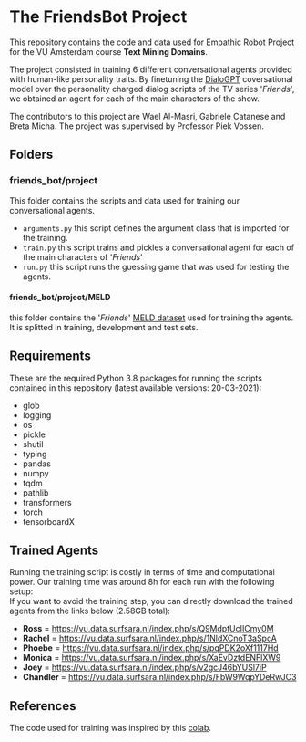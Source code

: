 # The FriendsBot Project
This repository contains the code and data used for Empathic Robot Project for the VU Amsterdam course **Text Mining Domains**.

The project consisted in training 6 different conversational agents provided with human-like personality traits. By finetuning the [DialoGPT](https://github.com/microsoft/DialoGPT) coversational model over the personality charged dialog scripts of the TV series '*Friends*', we obtained an agent for each of the main characters of the show.

The contributors to this project are Wael Al-Masri, Gabriele Catanese and Breta Micha.
The project was supervised by Professor Piek Vossen.

## Folders
### friends_bot/project
This folder contains the scripts and data used for training our conversational agents.

* `arguments.py` this script defines the argument class that is imported for the training.
* `train.py` this script trains and pickles a conversational agent for each of the main characters of '*Friends*'
* `run.py` this script runs the guessing game that was used for testing the agents.

#### friends_bot/project/MELD 
this folder contains the '*Friends*' [MELD dataset](https://github.com/declare-lab/MELD) used for training the agents. It is splitted in training, development and test sets.

## Requirements
These are the required Python 3.8 packages for running the scripts contained in this repository (latest available versions: 20-03-2021):
* glob
* logging
* os
* pickle
* shutil
* typing
* pandas
* numpy
* tqdm
* pathlib 
* transformers 
* torch
* tensorboardX 

## Trained Agents
Running the training script is costly in terms of time and computational power. Our training time was around 8h for each run with the following setup: 
\
If you want to avoid the training step, you can directly download the trained agents from the links below (2.58GB total):
* **Ross** = https://vu.data.surfsara.nl/index.php/s/Q9MdptUcIICmy0M
* **Rachel** = https://vu.data.surfsara.nl/index.php/s/1NldXCnoT3aSpcA
* **Phoebe** = https://vu.data.surfsara.nl/index.php/s/pqPDK2oXf1117Hd
* **Monica** = https://vu.data.surfsara.nl/index.php/s/XaEvDztdENFlXW9
* **Joey** = https://vu.data.surfsara.nl/index.php/s/v2gcJ46bYUSl7iP
* **Chandler** = https://vu.data.surfsara.nl/index.php/s/FbW9WqpYDeRwJC3

## References
The code used for training was inspired by this [colab](https://colab.research.google.com/drive/15wa925dj7jvdvrz8_z3vU7btqAFQLVlG#scrollTo=78afhsngLZMw).

